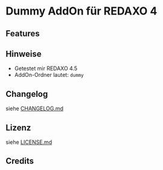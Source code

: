 Dummy AddOn für REDAXO 4
========================

<Beschreibungstext>

Features
--------

<Features>

Hinweise
--------

* Getestet mir REDAXO 4.5
* AddOn-Ordner lautet: `dummy`

Changelog
---------

siehe [CHANGELOG.md](CHANGELOG.md)

Lizenz
------

siehe [LICENSE.md](LICENSE.md)

Credits
-------

<Credits>

